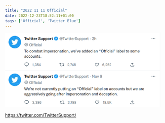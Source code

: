 ```yaml
---
title: "2022 11 11 Official"
date: 2022-12-23T18:52:11+01:00
tags: ['Official', 'Twitter Blue']
---
```


![](image.png)

https://twitter.com/TwitterSupport/